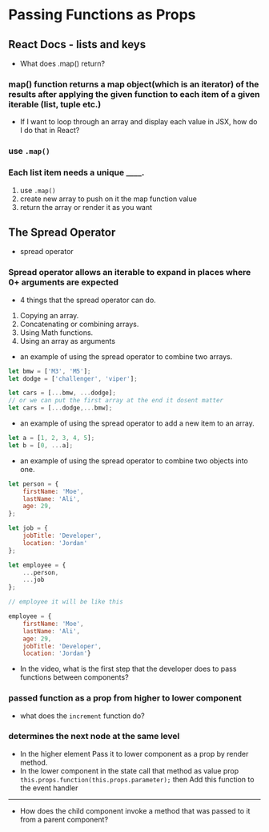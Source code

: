 # Passing Functions as Props

## React Docs - lists and keys

- What does .map() return?

### map() function returns a map object(which is an iterator) of the results after applying the given function to each item of a given iterable (list, tuple etc.)

- If I want to loop through an array and display each value in JSX, how do I do that in React?

### use `.map()`

### Each list item needs a unique ____.

1. use `.map()`
2. create new array to push on it the map function value
3. return the array or render it as you want

## The Spread Operator

- spread operator

### Spread operator allows an iterable to expand in places where 0+ arguments are expected

- 4 things that the spread operator can do.

1. Copying an array.
2. Concatenating or combining arrays.
3. Using Math functions.
4. Using an array as arguments

- an example of using the spread operator to combine two arrays.

```js
let bmw = ['M3', 'M5'];
let dodge = ['challenger', 'viper'];

let cars = [...bmw, ...dodge];
// or we can put the first array at the end it dosent matter
let cars = [...dodge,...bmw];
```

- an example of using the spread operator to add a new item to an array.

```js
let a = [1, 2, 3, 4, 5];
let b = [0, ...a];
```

- an example of using the spread operator to combine two objects into one.

```js
let person = {
    firstName: 'Moe',
    lastName: 'Ali',
    age: 29,
};

let job = {
    jobTitle: 'Developer',
    location: 'Jordan'
};

let employee = {
    ...person,
    ...job
};

// employee it will be like this

employee = {
    firstName: 'Moe',
    lastName: 'Ali',
    age: 29,
    jobTitle: 'Developer',
    location: 'Jordan'}
```

- In the video, what is the first step that the developer does to pass functions between components?

### passed function as a prop from higher to lower component

- what does the `increment` function do?

### determines the next node at the same level

- In the higher element Pass it to lower component as a prop by render method.
- In the lower component in the state call that method as value prop `this.props.function(this.props.parameter);` then Add this function to the event handler

- - -

- How does the child component invoke a method that was passed to it from a parent component?

### 